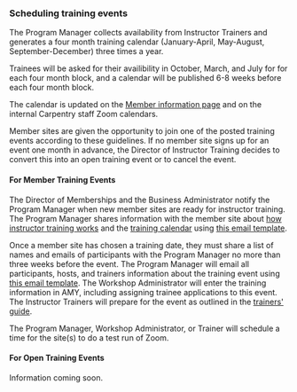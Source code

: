 ### Scheduling training events

The Program Manager collects availability from Instructor Trainers and generates a four month training calendar (January-April, May-August, September-December) three times a year.

Trainees will be asked for their availibility in October, March, and July for for each four month block, and a calendar will be published 6-8 weeks before each four month block.

The calendar is updated on the [Member information page](https://carpentries.github.io/instructor-training/training_calendar/) and on the internal Carpentry staff Zoom calendars.

Member sites are given the opportunity to join one of the posted training events according to these guidelines.  If no member site signs up for an event one month in advance, the Director of Instructor Training decides to convert this into an open training event or to cancel the event.

#### For Member Training Events

The Director of Memberships and the Business Administrator notify the Program Manager when new member sites are ready for instructor training. The Program Manager shares information with the member site about [how instructor training works](http://carpentries.github.io/instructor-training/partners/) and the [training calendar](https://carpentries.github.io/instructor-training/training_calendar/) using [this email template](/instructor_training/trainers_guide.html#new-member-site-welcome).

Once a member site has chosen a training date, they must share a list of names and emails of participants with the Program Manager no more than three weeks before the event.  The Program Manager will email all participants, hosts, and trainers information about the training event using [this email template](/instructor_training/trainers_guide.html#member-training-introductions).  The Workshop Administrator will enter the training information in AMY, including assigning trainee applications to this event.  The Instructor Trainers will prepare for the event as outlined in the [trainers' guide](/instructor_training/trainers_guide.html).

The Program Manager, Workshop Administrator, or Trainer will schedule a time for the site(s) to do a test run of Zoom.

#### For Open Training Events

Information coming soon.






